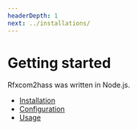 ```yaml
---
headerDepth: 1
next: ../installations/
---
```


# Getting started

Rfxcom2hass was written in Node.js.

* [Installation](../installations/README.md)
* [Configuration](../configuration/README.md)
* [Usage](../usage/README.md)